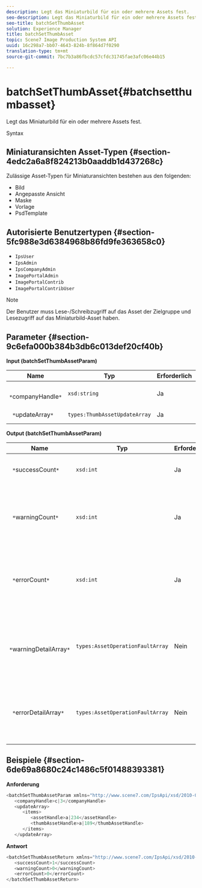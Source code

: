 ```yaml
---
description: Legt das Miniaturbild für ein oder mehrere Assets fest.
seo-description: Legt das Miniaturbild für ein oder mehrere Assets fest.
seo-title: batchSetThumbAsset
solution: Experience Manager
title: batchSetThumbAsset
topic: Scene7 Image Production System API
uuid: 16c298a7-bb07-4643-824b-8f864d7f0290
translation-type: tm+mt
source-git-commit: 7bc7b3a86fbcdc57cfdc31745fae3afc06e44b15

---
```



# batchSetThumbAsset{#batchsetthumbasset}

Legt das Miniaturbild für ein oder mehrere Assets fest.

Syntax

## Miniaturansichten Asset-Typen {#section-4edc2a6a8f824213b0aaddb1d437268c}

Zulässige Asset-Typen für Miniaturansichten bestehen aus den folgenden:

* Bild
* Angepasste Ansicht
* Maske
* Vorlage
* PsdTemplate

## Autorisierte Benutzertypen {#section-5fc988e3d6384968b86fd9fe363658c0}

* `IpsUser`
* `IpsAdmin`
* `IpsCompanyAdmin`
* `ImagePortalAdmin`
* `ImagePortalContrib`
* `ImagePortalContribUser`

>[!NOTE]
>
>Der Benutzer muss Lese-/Schreibzugriff auf das Asset der Zielgruppe und Lesezugriff auf das Miniaturbild-Asset haben.

## Parameter {#section-9c6efa000b384b3db6c013def20cf40b}

**Input (batchSetThumbAssetParam)**

| Name | Typ | Erforderlich | Beschreibung |
|---|---|---|---|
| ` *`companyHandle`*` | `xsd:string` | Ja | Das Handle der Firma, die die Assets enthält. |
| ` *`updateArray`*` | `types:ThumbAssetUpdateArray` | Ja | Das Aktualisierungsarray. |

**Output (batchSetThumbAssetParam)**

| Name | Typ | Erforderlich | Beschreibung |
|---|---|---|---|
| ` *`successCount`*` | `xsd:int` | Ja | Die Anzahl der erfolgreich eingerichteten Miniaturansichten. |
| ` *`warningCount`*` | `xsd:int` | Ja | Die Anzahl der Warnungen, die beim Versuch des Vorgangs generiert wurden, die Miniaturansichten festzulegen. |
| ` *`errorCount`*` | `xsd:int` | Ja | Die Anzahl der Fehler, die beim Versuch des Vorgangs generiert wurden, die Miniaturansichten festzulegen. |
| ` *`warningDetailArray`*` | `types:AssetOperationFaultArray` | Nein | Das Array mit Details zu den Assets, die Warnungen generiert haben, wenn der Vorgang versuchte, die Aktualisierungen anzuwenden. |
| ` *`errorDetailArray`*` | `types:AssetOperationFaultArray` | Nein | Das Array mit Details zu den Assets, die Fehler generiert haben, wenn der Vorgang versuchte, die Aktualisierungen anzuwenden. |

## Beispiele {#section-6de69a8680c24c1486c5f01488393381}

**Anforderung**

```java
<batchSetThumbAssetParam xmlns="http://www.scene7.com/IpsApi/xsd/2010-01-31">
   <companyHandle>c|3</companyHandle>
   <updateArray>
      <items>
         <assetHandle>a|234</assetHandle>
         <thumbAssetHandle>a|189</thumbAssetHandle>
      </items>
   </updateArray>
```

**Antwort**

```java
<batchSetThumbAssetReturn xmlns="http://www.scene7.com/IpsApi/xsd/2010-01-31">
   <successCount>1</successCount>
   <warningCount>0</warningCount>
   <errorCount>0</errorCount>
</batchSetThumbAssetReturn>
```

